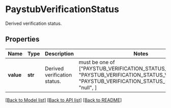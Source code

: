 # PaystubVerificationStatus

Derived verification status.

## Properties
Name | Type | Description | Notes
------------ | ------------- | ------------- | -------------
**value** | **str** | Derived verification status. |  must be one of ["PAYSTUB_VERIFICATION_STATUS_UNKNOWN", "PAYSTUB_VERIFICATION_STATUS_VERIFIED", "PAYSTUB_VERIFICATION_STATUS_FRAUDULENT", "null", ]

[[Back to Model list]](../README.md#documentation-for-models) [[Back to API list]](../README.md#documentation-for-api-endpoints) [[Back to README]](../README.md)


